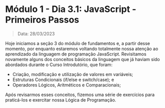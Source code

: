 # Módulo 1 - Dia 3.1: JavaScript - Primeiros Passos

> Data: 28/03/2023

Hoje iniciamos a seção 3 do módulo de fundamentos e, a partir desse momento, por enquanto estaremos voltando totalmente nossa atenção ao aprendizado da linguagem de programação JavaScript. Revisitamos novamente alguns dos conceitos básicos da linguagem que já haviam sido abordados durante o Curso Introdutório, que foram:

* Criação, modificação e utilização de valores em variáveis;
* Estruturas Condicionais (if/else e switch/case); e
* Operadores Lógicos, Aritméticos e Comparacionais;

Após revisarmos esses conceitos, fizemos uma série de exercícios para praticá-los e exercitar nossa Lógica de Programação.